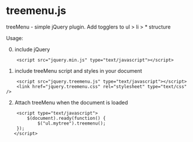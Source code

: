 # treemenu.js
treeMenu - simple jQuery plugin. Add togglers to ul > li > *  structure

Usage:

0. include jQuery

````
    <script src="jquery.min.js" type="text/javascript"></script>
````

1. include treeMenu script and styles in your document

````
    <script src="jquery.treemenu.js" type="text/javascript"></script>
    <link href="jquery.treemenu.css" rel="stylesheet" type="text/css" />
````

2. Attach treeMenu when the document is loaded

````
    <script type="text/javascript">
        $(document).ready(function() {
            $("ul.mytree").treemenu();
    });
   </script>
````
